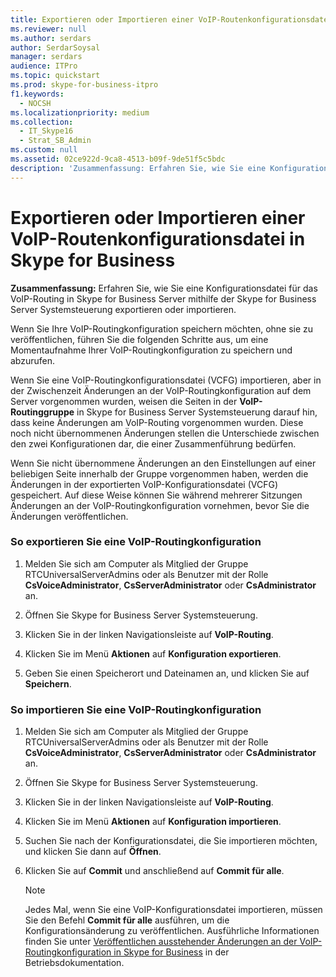 ```yaml
---
title: Exportieren oder Importieren einer VoIP-Routenkonfigurationsdatei in Skype for Business
ms.reviewer: null
ms.author: serdars
author: SerdarSoysal
manager: serdars
audience: ITPro
ms.topic: quickstart
ms.prod: skype-for-business-itpro
f1.keywords:
  - NOCSH
ms.localizationpriority: medium
ms.collection:
  - IT_Skype16
  - Strat_SB_Admin
ms.custom: null
ms.assetid: 02ce922d-9ca8-4513-b09f-9de51f5c5bdc
description: 'Zusammenfassung: Erfahren Sie, wie Sie eine Konfigurationsdatei für das VoIP-Routing in Skype for Business Server mithilfe der Skype for Business Server Systemsteuerung exportieren oder importieren.'
---
```


# <a name="export-or-import-a-voice-route-configuration-file-in-skype-for-business"></a>Exportieren oder Importieren einer VoIP-Routenkonfigurationsdatei in Skype for Business
 
**Zusammenfassung:** Erfahren Sie, wie Sie eine Konfigurationsdatei für das VoIP-Routing in Skype for Business Server mithilfe der Skype for Business Server Systemsteuerung exportieren oder importieren.
  
Wenn Sie Ihre VoIP-Routingkonfiguration speichern möchten, ohne sie zu veröffentlichen, führen Sie die folgenden Schritte aus, um eine Momentaufnahme Ihrer VoIP-Routingkonfiguration zu speichern und abzurufen. 
  
Wenn Sie eine VoIP-Routingkonfigurationsdatei (VCFG) importieren, aber in der Zwischenzeit Änderungen an der VoIP-Routingkonfiguration auf dem Server vorgenommen wurden, weisen die Seiten in der **VoIP-Routinggruppe** in Skype for Business Server Systemsteuerung darauf hin, dass keine Änderungen am VoIP-Routing vorgenommen wurden. Diese noch nicht übernommenen Änderungen stellen die Unterschiede zwischen den zwei Konfigurationen dar, die einer Zusammenführung bedürfen.
  
Wenn Sie nicht übernommene Änderungen an den Einstellungen auf einer beliebigen Seite innerhalb der Gruppe vorgenommen haben, werden die Änderungen in der exportierten VoIP-Konfigurationsdatei (VCFG) gespeichert. Auf diese Weise können Sie während mehrerer Sitzungen Änderungen an der VoIP-Routingkonfiguration vornehmen, bevor Sie die Änderungen veröffentlichen. 
  
### <a name="to-export-a-voice-routing-configuration"></a>So exportieren Sie eine VoIP-Routingkonfiguration

1. Melden Sie sich am Computer als Mitglied der Gruppe RTCUniversalServerAdmins oder als Benutzer mit der Rolle **CsVoiceAdministrator**, **CsServerAdministrator** oder **CsAdministrator** an.
    
2. Öffnen Sie Skype for Business Server Systemsteuerung.
    
3. Klicken Sie in der linken Navigationsleiste auf **VoIP-Routing**.
    
4. Klicken Sie im Menü **Aktionen** auf **Konfiguration exportieren**.
    
5. Geben Sie einen Speicherort und Dateinamen an, und klicken Sie auf **Speichern**.
    
### <a name="to-import-a-voice-routing-configuration"></a>So importieren Sie eine VoIP-Routingkonfiguration

1. Melden Sie sich am Computer als Mitglied der Gruppe RTCUniversalServerAdmins oder als Benutzer mit der Rolle **CsVoiceAdministrator**, **CsServerAdministrator** oder **CsAdministrator** an.
    
2. Öffnen Sie Skype for Business Server Systemsteuerung.
    
3. Klicken Sie in der linken Navigationsleiste auf **VoIP-Routing**.
    
4. Klicken Sie im Menü **Aktionen** auf **Konfiguration importieren**.
    
5. Suchen Sie nach der Konfigurationsdatei, die Sie importieren möchten, und klicken Sie dann auf **Öffnen**.
    
6. Klicken Sie auf **Commit** und anschließend auf **Commit für alle**.
    
    > [!NOTE]
    > Jedes Mal, wenn Sie eine VoIP-Konfigurationsdatei importieren, müssen Sie den Befehl **Commit für alle** ausführen, um die Konfigurationsänderung zu veröffentlichen. Ausführliche Informationen finden Sie unter [Veröffentlichen ausstehender Änderungen an der VoIP-Routingkonfiguration in Skype for Business](voice-route-config-changes.md) in der Betriebsdokumentation.
  

